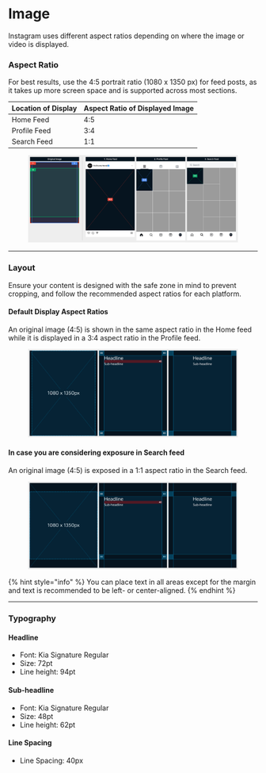 # Image

Instagram uses different aspect ratios depending on where the image or video is displayed.

### Aspect Ratio&#x20;

For best results, use the 4:5 portrait ratio (1080 x 1350 px) for feed posts, as it takes up more screen space and is supported across most sections.

| Location of Display | Aspect Ratio of Displayed Image |
| ------------------- | ------------------------------- |
| Home Feed           | 4:5                             |
| Profile Feed        | 3:4                             |
| Search Feed         | 1:1                             |

<figure><img src="../../../.gitbook/assets/IG-image-ratio.jpg" alt=""><figcaption></figcaption></figure>

***

### Layout

Ensure your content is designed with the safe zone in mind to prevent cropping, and follow the recommended aspect ratios for each platform.

#### Default Display Aspect Ratios

An original image (4:5) is shown in the same aspect ratio in the Home feed while it is displayed in a 3:4 aspect ratio in the Profile feed.

<figure><img src="../../../.gitbook/assets/IG-image-3;4.jpg" alt=""><figcaption></figcaption></figure>

#### In case you are considering exposure in Search feed

An original image (4:5) is exposed in a 1:1 aspect ratio in the Search feed.

<figure><img src="../../../.gitbook/assets/IG-image-1;1.jpg" alt=""><figcaption></figcaption></figure>

{% hint style="info" %}
You can place text in all areas except for the margin and text is recommended to be left- or center-aligned.
{% endhint %}

***

### Typography

#### Headline

* Font: Kia Signature Regular&#x20;
* Size: 72pt&#x20;
* Line height: 94pt

#### Sub-headline

* Font: Kia Signature Regular&#x20;
* Size: 48pt&#x20;
* Line height: 62pt

#### Line Spacing

* Line Spacing: 40px





